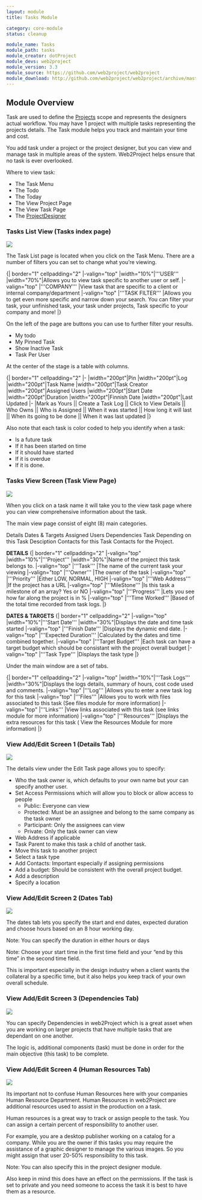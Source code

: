 ```yaml
---
layout: module
title: Tasks Module

category: core-module
status: cleanup

module_name: Tasks
module_path: tasks
module_creator: dotProject
module_devs: web2project
module_version: 3.3
module_source: https://github.com/web2project/web2project
module_download: http://github.com/web2project/web2project/archive/master.zip
---
```


## Module Overview

Task are used to define the [Projects](/modules/projects.html) scope and represents the designers actual workflow. You may have 1 project with multiple tasks representing the projects details. The Task module helps you track and maintain your time and cost.

You add task under a project or the project designer, but you can view and manage task in multiple areas of the system. Web2Project helps ensure that no task is ever overlooked.

Where to view task:

* The Task Menu
* The Todo
* The Today
* The View Project Page
* The View Task Page
* The [ProjectDesigner](/modules/project_designer.html)

### Tasks List View (Tasks index page)

<a href="/assets/docs/tasks/index.png"><img src="/assets/docs/tasks/thumb-index.png" /></a>

The Task List page is located when you click on the Task Menu. There are a number of filters you can set to change what you’re viewing.

{| border="1" cellpadding="2"
|-valign="top"
|width="10%"|'''USER'''
|width="70%"|Allows you to view task specific to another user or self.
|-valign="top"
|'''COMPANY'''
|View task that are specific to a client or internal company/department
|-valign="top"
|'''TASK FILTER'''
|Allows you to get even more specific and narrow down your search. You can filter your task, your unfinished task, your task under projects, Task specific to your company and more!
|}

On the left of the page are buttons you can use to further filter your results.

* My todo
* My Pinned Task
* Show Inactive Task
* Task Per User

At the center of the stage is a table with columns.

{| border="1" cellpadding="2"
|-
|width="200pt"|Pin
|width="200pt"|Log
|width="200pt"|Task Name
|width="200pt"|Task Creator
|width="200pt"|Assigned Users
|width="200pt"|Start Date
|width="200pt"|Duration
|width="200pt"|Finnish Date
|width="200pt"|Last Updated
|-
|Mark as Yours || Create a Task Log || Click to View Details || Who Owns || Who is Assigned || When it was started || How long it will last || When its going to be done || When it was last updated
|}

Also note that each task is color coded to help you identify when a task:

* Is a future task
* If it has been started on time
* If it should have started
* If it is overdue
* If it is done.

### Tasks View Screen (Task View Page)

<a href="/assets/docs/tasks/view.png"><img src="/assets/docs/tasks/thumb-view.png" /></a>

When you click on a task name it will take you to the view task page where you can view comprehensive information about the task.

The main view page consist of eight (8) main categories.

Details
Dates & Targets
Assigned Users
Dependencies
Task Depending on this Task
Desciption
Contacts for this Task
Contacts for the Project.


<b>DETAILS</b>
{| border="1" cellpadding="2"
|-valign="top"
|width="10%"|'''Project'''
|width="30%"|Name of the project this task belongs to.
|-valign="top"
|'''Task'''
|The name of the current task your viewing
|-valign="top"
|'''Owner'''
|The owner of the task
|-valign="top"
|'''Priority'''
|Either LOW, NORMAL, HIGH
|-valign="top"
|'''Web Address'''
|If the project has a URL
|-valign="top"
|'''MileStone'''
|Is this task a milestone of an array? Yes or NO
|-valign="top"
|'''Progress'''
|Lets you see how far along the project is in %
|-valign="top"
|'''Time Worked'''
|Based of the total time recorded from task logs.
|}

<b>DATES & TARGETS</b>
{| border="1" cellpadding="2"
|-valign="top"
|width="10%"|'''Start Date'''
|width="30%"|Displays the date and time task started
|-valign="top"
|'''Finish Date'''
|Displays the dynamic end date.
|-valign="top"
|'''Expected Duration'''
|Calculated by the dates and time combined together.
|-valign="top"
|'''Target Budget'''
|Each task can have a target budget which should be consistant with the project overall budget
|-valign="top"
|'''Task Type'''
|Displays the task type
|}


Under the main window are a set of tabs.

{| border="1" cellpadding="2"
|-valign="top"
|width="10%"|'''Task Logs'''
|width="30%"|Displays the logs details, summary of hours, cost code used and comments.
|-valign="top"
|'''Log'''
|Allows you to enter a new task log for this task
|-valign="top"
|'''Files'''
|Allows you to work with files associated to this task (See files module for more information)
|-valign="top"
|'''Links'''
|View links associated with this task (see links module for more information)
|-valign="top"
|'''Resources'''
|Displays the extra resources for this task ( View the Resources Module for more information)
|}

### View Add/Edit Screen 1 (Details Tab)

<a href="/assets/docs/tasks/addedit_1.png"><img src="/assets/docs/tasks/thumb-addedit_1.png" /></a>

The details view under the Edit Task page allows you to specify:

* Who the task owner is, which defaults to your own name but your can specify another user.
* Set Access Permissions which will allow you to block or allow access to people
  * Public: Everyone can view
  * Protected: Must be an assignee and belong to the same company as the task owner
  * Participant: Only the assignees can view
  * Private: Only the task owner can view
* Web Address if applicable
* Task Parent to make this task a child of another task.
* Move this task to another project
* Select a task type
* Add Contacts: Important especially if assigning permissions
* Add a budget: Should be consistent with the overall project budget.
* Add a description
* Specify a location

### View Add/Edit Screen 2 (Dates Tab)

<a href="/assets/docs/tasks/addedit_2.png"><img src="/assets/docs/tasks/thumb-addedit_2.png" /></a>

The dates tab lets you specify the start and end dates, expected duration and choose hours based on an 8 hour working day.

Note: You can specify the duration in either hours or days

Note: Choose your start time in the first time field and your “end by this time” in the second time field.

This is important especially in the design industry when a client wants the collateral by a specific time, but it also helps you keep track of your own overall schedule.

### View Add/Edit Screen 3 (Dependencies Tab)

<a href="/assets/docs/tasks/addedit_3.png"><img src="/assets/docs/tasks/thumb-addedit_3.png" /></a>

You can specify Dependencies in web2Project which is a great asset when you are working on larger projects that have multiple tasks that are dependant on one another.

The logic is, additional components (task) must be done in order for the main objective (this task) to be complete.

### View Add/Edit Screen 4 (Human Resources Tab)

<a href="/assets/docs/tasks/addedit_4.png"><img src="/assets/docs/tasks/thumb-addedit_4.png" /></a>

Its important not to confuse Human Resources here with your companies Human Resource Department. Human Resources in web2Project are additional resources used to assist in the production on a task.

Human resources is a great way to track or assign people to the task. You can assign a certain percent of responsibility to another user.

For example, you are a desktop publisher working on a catalog for a company. While you are the owner if this tasks you may require the assistance of a graphic designer to manage the various images. So you might assign that user 20-50% responsibility to this task.

Note: You can also specify this in the project designer module.

Also keep in mind this does have an effect on the permissions. If the task is set to private and you need someone to access the task it is best to have them as a resource.